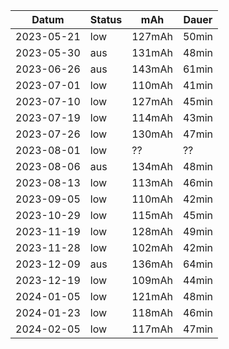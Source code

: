 Datum     |Status|mAh   |Dauer
----------|------|------|-----
2023-05-21|low   |127mAh|50min
2023-05-30|aus   |131mAh|48min
2023-06-26|aus   |143mAh|61min
2023-07-01|low   |110mAh|41min
2023-07-10|low   |127mAh|45min
2023-07-19|low   |114mAh|43min
2023-07-26|low   |130mAh|47min
2023-08-01|low   |??    |??
2023-08-06|aus   |134mAh|48min
2023-08-13|low   |113mAh|46min
2023-09-05|low   |110mAh|42min
2023-10-29|low   |115mAh|45min
2023-11-19|low   |128mAh|49min
2023-11-28|low   |102mAh|42min
2023-12-09|aus   |136mAh|64min
2023-12-19|low   |109mAh|44min
2024-01-05|low   |121mAh|48min
2024-01-23|low   |118mAh|46min
2024-02-05|low   |117mAh|47min

